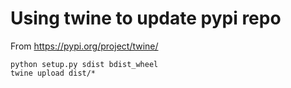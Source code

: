 # Using twine to update pypi repo

From https://pypi.org/project/twine/

    python setup.py sdist bdist_wheel
    twine upload dist/*